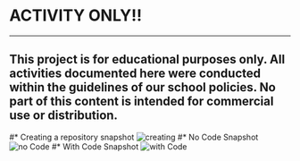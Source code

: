 # ACTIVITY ONLY!!
------------------------------------------------------------------------------------------------
 This project is for educational purposes only. All activities documented here were conducted within the guidelines of our school policies. No part of this content is intended for commercial use or distribution.
------------------------------------------------------------------------------------------------
#* Creating a repository snapshot
![creating](https://github.com/user-attachments/assets/988ef808-349f-4433-a344-9cf92c62c877)
#* No Code Snapshot
![no Code](https://github.com/user-attachments/assets/ad4bbc3f-8d6e-4ede-a2da-ab78dd4f9213)
#* With Code Snapshot
![with Code](https://github.com/user-attachments/assets/7e66e978-9918-434a-aebb-2d2128bd10c0)
